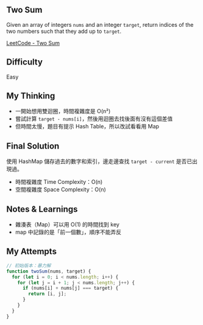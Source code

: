 ## Two Sum

Given an array of integers `nums` and an integer `target`, return indices of the two numbers such that they add up to `target`.

[LeetCode - Two Sum](https://leetcode.com/problems/two-sum/description/?envType=problem-list-v2&envId=array)


## Difficulty

Easy

## My Thinking

- 一開始想用雙迴圈，時間複雜度是 O(n²)
- 嘗試計算 `target - nums[i]`，然後用迴圈去找後面有沒有這個差值
- 但時間太慢，題目有提示 Hash Table，所以改試看看用 Map


## Final Solution

使用 HashMap 儲存過去的數字和索引，邊走邊查找 `target - current` 是否已出現過。

- 時間複雜度 Time Complexity：O(n)
- 空間複雜度 Space Complexity：O(n)

## Notes & Learnings

- 雜湊表（Map）可以用 O(1) 的時間找到 key
- map 中記錄的是「前一個數」，順序不能弄反

## My Attempts

```js
// 初始版本：暴力解
function twoSum(nums, target) {
  for (let i = 0; i < nums.length; i++) {
    for (let j = i + 1; j < nums.length; j++) {
      if (nums[i] + nums[j] === target) {
        return [i, j];
      }
    }
  }
}
```
